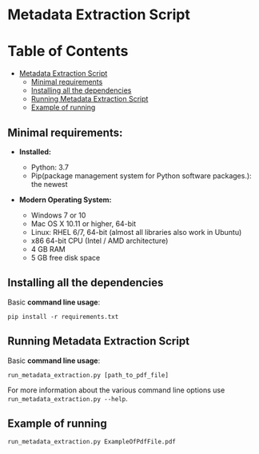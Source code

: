 # Metadata Extraction Script

Table of Contents
=================

* [Metadata Extraction Script](#metadata-extraction-script)
   * [Minimal requirements](#minimal-requirements)
   * [Installing all the dependencies](#Installing-all-the-dependencies)
   * [Running Metadata Extraction Script](#running-metadata-extraction-script)
   * [Example of running](#example-of-running)


## Minimal requirements:
* **Installed:**
	* Python: 3.7
	* Pip(package management system for Python software packages.): the newest

* **Modern Operating System:**
	* Windows 7 or 10
	* Mac OS X 10.11 or higher, 64-bit
	* Linux: RHEL 6/7, 64-bit (almost all libraries also work in Ubuntu)
	* x86 64-bit CPU (Intel / AMD architecture)
	* 4 GB RAM
	* 5 GB free disk space

## Installing all the dependencies

Basic **command line usage**:

	pip install -r requirements.txt

## Running Metadata Extraction Script

Basic **command line usage**:
    
	run_metadata_extraction.py [path_to_pdf_file]

For more information about the various command line options use `run_metadata_extraction.py --help`.


## Example of running

	run_metadata_extraction.py ExampleOfPdfFile.pdf
